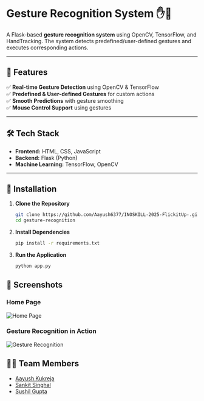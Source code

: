 # **Gesture Recognition System** ✋🤖  

A Flask-based **gesture recognition system** using OpenCV, TensorFlow, and HandTracking. The system detects predefined/user-defined gestures and executes corresponding actions.  

---

## **🚀 Features**  
✅ **Real-time Gesture Detection** using OpenCV & TensorFlow  
✅ **Predefined & User-defined Gestures** for custom actions  
✅ **Smooth Predictions** with gesture smoothing   
✅ **Mouse Control Support** using gestures  

---

## **🛠 Tech Stack**  
- **Frontend:** HTML, CSS, JavaScript  
- **Backend:** Flask (Python)  
- **Machine Learning:** TensorFlow, OpenCV  

---

## **📌 Installation**  
1. **Clone the Repository**  
   ```sh
   git clone https://github.com/Aayush6377/INOSKILL-2025-FlickitUp-.git
   cd gesture-recognition

2. **Install Dependencies**  
   ```sh
   pip install -r requirements.txt
   
3. **Run the Application**  
   ```sh
   python app.py

## **📌 Screenshots**  
### Home Page  
![Home Page](Documentation/screenshots/ss1.png)  

### Gesture Recognition in Action  
![Gesture Recognition](Documentation/screenshots/ss2.png)  

## **👨‍💻 Team Members**  
- [Aayush Kukreja](https://github.com/Aayush6377)  
- [Sankit Singhal](https://github.com/SankitSinghal)  
- [Sushil Gupta](https://github.com/SGgithub001)  
